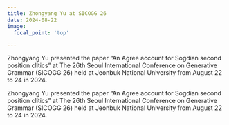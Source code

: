 ```yaml
---
title: Zhongyang Yu at SICOGG 26
date: 2024-08-22
image:
  focal_point: 'top'

---
```


Zhongyang Yu presented the paper “An Agree account for Sogdian second position clitics” at The 26th Seoul International Conference on Generative Grammar (SICOGG 26) held at Jeonbuk National University from August 22 to 24 in 2024.

<!--more-->

Zhongyang Yu presented the paper “An Agree account for Sogdian second position clitics” at The 26th Seoul International Conference on Generative Grammar (SICOGG 26) held at Jeonbuk National University from August 22 to 24 in 2024.
